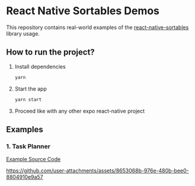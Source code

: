 # React Native Sortables Demos

This repository contains real-world examples of the [react-native-sortables](https://github.com/MatiPl01/react-native-sortables) library usage.

## How to run the project?

1. Install dependencies

   ```bash
   yarn
   ```

2. Start the app

   ```bash
   yarn start
   ```

3. Proceed like with any other expo react-native project

## Examples

### 1. Task Planner

[Example Source Code](/examples/TaskPlanner)

https://github.com/user-attachments/assets/8653068b-976e-480b-bee0-8804910e9a57
